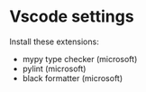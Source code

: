 # Vscode settings

Install these extensions:

* mypy type checker (microsoft)
* pylint (microsoft)
* black formatter (microsoft)